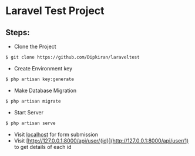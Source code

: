 # Laravel Test Project

Steps:
- 
- Clone the Project
```sh
$ git clone https://github.com/Dipkiran/laraveltest
```
- Create Environment key
```sh
$ php artisan key:generate
```
- Make Database Migration
```sh
$ php artisan migrate
```
- Start Server
```sh
$ php artisan serve
```

- Visit [localhost](http://127.0.0.1:8000/) for form submission
- Visit [http://127.0.0.1:8000/api/user/{id}](http://127.0.0.1:8000/api/user/1) to get details of each id

